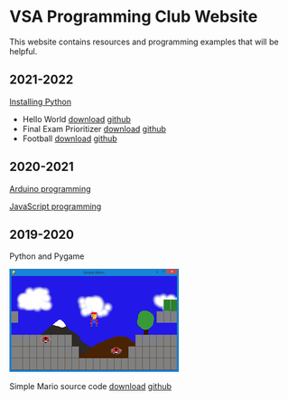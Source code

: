 # VSA Programming Club Website

This website contains resources and programming examples that will be helpful.

## 2021-2022

[Installing Python](installing_python)

* Hello World [download](python/hello_world.py) [github](https://github.com/davidmerickson01/davidmerickson01.github.io/tree/master/python/hello_world.py)
* Final Exam Prioritizer [download](python/final_exam_prioritizer.py) [github](https://github.com/davidmerickson01/davidmerickson01.github.io/tree/master/python/final_exam_prioritizer.py)
* Football [download](python/football.py) [github](https://github.com/davidmerickson01/davidmerickson01.github.io/tree/master/python/football.py)

## 2020-2021

[Arduino programming](arduino)

[JavaScript programming](javascript)

## 2019-2020

Python and Pygame

![simple mario screenshot](python/simple_mario_thumbnail.png)

Simple Mario source code [download](https://download-directory.github.io/?url=https://github.com/davidmerickson01/davidmerickson01.github.io/tree/master/python/simple_mario
) [github](https://github.com/davidmerickson01/davidmerickson01.github.io/tree/master/python/simple_mario)

